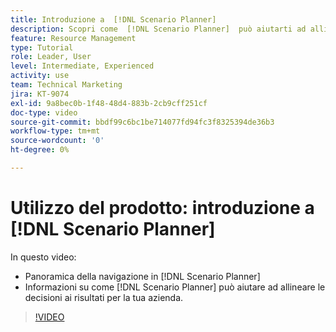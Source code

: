 ```yaml
---
title: Introduzione a  [!DNL Scenario Planner]
description: Scopri come  [!DNL Scenario Planner]  può aiutarti ad allineare le decisioni con i risultati per la tua azienda. Scopri come navigare in  [!DNL Scenario Planner].
feature: Resource Management
type: Tutorial
role: Leader, User
level: Intermediate, Experienced
activity: use
team: Technical Marketing
jira: KT-9074
exl-id: 9a8bec0b-1f48-48d4-883b-2cb9cff251cf
doc-type: video
source-git-commit: bbdf99c6bc1be714077fd94fc3f8325394de36b3
workflow-type: tm+mt
source-wordcount: '0'
ht-degree: 0%

---
```


# Utilizzo del prodotto: introduzione a [!DNL Scenario Planner]

In questo video:

* Panoramica della navigazione in [!DNL Scenario Planner]
* Informazioni su come [!DNL Scenario Planner] può aiutare ad allineare le decisioni ai risultati per la tua azienda.

>[!VIDEO](https://video.tv.adobe.com/v/335316/?quality=12&learn=on&enablevpops=1)
